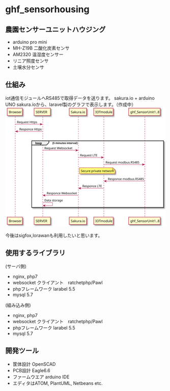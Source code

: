 # ghf_sensorhousing
## 農園センサーユニットハウジング
- arduino pro mini
- MH-Z19B 二酸化炭素センサ
- AM2320 温湿度センサー
- リニア照度センサ
- 土壌水分センサ

## 仕組み
iot通信モジュールへRS485で取得データを送ります。
sakura.io + arduino UNO
sakura.ioから、laravel製のグラフで表示します。（作成中）  
![シーケンス](sequence.svg "シーケンス図")  

今後はsigfox,lorawanも利用したいと思います。

## 使用するライブラリ   
(サーバ側)
- nginx, php7
- websocket クライアント　ratchetphp/Pawl
- phpフレームワーク larabel 5.5
- mysql 5.7

(組み込み側)
- nginx, php7
- websocket クライアント　ratchetphp/Pawl
- phpフレームワーク larabel 5.5
- mysql 5.7

## 開発ツール
- 筐体設計 OpenSCAD
- PCB設計 Eagle6.6
- ファームウエア arduino IDE
- エディタはATOM, PlantUML, Netbeans etc.
